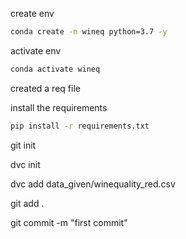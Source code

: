 create env

```bash
conda create -n wineq python=3.7 -y
```

activate env

```bash
conda activate wineq
```

created a req file

install the requirements
```bash
pip install -r requirements.txt
```


git init

dvc init

dvc add data_given/winequality_red.csv

git add .

git commit -m "first commit"